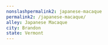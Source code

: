 ```yaml
---
﻿nonslashpermalink2: japanese-macaque
permalink2: /japanese-macaque/
alley: Japanese Macaque
city: Brandon
state: Vermont
---
```

